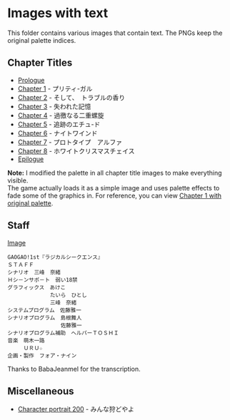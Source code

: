 # Images with text

This folder contains various images that contain text.
The PNGs keep the original palette indices.

## Chapter Titles

- [Prologue](CHAPRO.PNG)
- [Chapter 1](CHAP1.PNG) - プリティ-ガル
- [Chapter 2](CHAP2.PNG) - そして、　トラブルの香り
- [Chapter 3](CHAP3.PNG) - 失われた記憶
- [Chapter 4](CHAP4.PNG) - 過徼なる二重螺旋
- [Chapter 5](CHAP5.PNG) - 追跡のエチュ-ド
- [Chapter 6](CHAP6.PNG) - ナイトワインド
- [Chapter 7](CHAP7.PNG) - プロトタイプ　アルファ
- [Chapter 8](CHAP8.PNG) - ホワイトクリスマスチェイス
- [Epilogue](CHAEPI.PNG)

**Note:** I modified the palette in all chapter title images to make everything visible.  
The game actually loads it as a simple image and uses palette effects to fade some of the graphics in.
For reference, you can view [Chapter 1 with original palette](CHAP1_ORG-PAL.PNG).

## Staff

[Image](STAFF.PNG)

```
GAOGAO!1st『ラジカルシークエンス』
ＳＴＡＦＦ
シナリオ　三峰　奈緒
Ｈシ－ンサポ－ト　弱い18禁
グラフィックス　あけこ
　　　　　　　　たいら　ひとし
　　　　　　　　三峰　奈緒
システムプログラム　佐藤雅一
シナリオプログラム　島根舞人
　　　　　　　　　　佐藤雅一
シナリオプログラム補助　ヘルパーＴＯＳＨＩ
音楽　萌木一路
　　　ＵＲＵ☆
企画・製作　フォア・ナイン
```

Thanks to BabaJeanmel for the transcription.

## Miscellaneous

- [Character portrait 200](F200.PNG) - みんな狩どやよ
